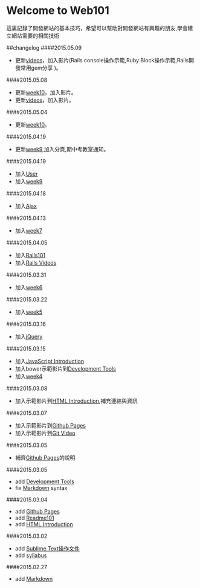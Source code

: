 # Welcome to Web101

這裏記錄了開發網站的基本技巧，希望可以幫助對開發網站有興趣的朋友,學會建立網站需要的相關技術

##changelog
####2015.05.09
* 更新[videos](rails/videos.md)，加入影片(Rails console操作示範,Ruby Block操作示範,Rails開發常用gem分享 )。

####2015.05.08
* 更新[week10](week/week10.md)，加入影片。
* 更新[videos](rails/videos.md)，加入影片。

####2015.05.04
* 更新[week10](week/week10.md)。

####2015.04.19
* 更新[week9](week/week9.md),加入分頁,期中考教室通知。

####2015.04.19
* 加入[User](rails/user.md)
* 加入[week9](week/week9.md)

####2015.04.18
* 加入[Ajax](rails/ajax.md)

####2015.04.13
* 加入[week7](week/week7.md)

####2015.04.05
* 加入[Rails101](rails/rails101.md)
* 加入[Rails Videos](rails/videos.md)

####2015.03.31
* 加入[week6](week/week6.md)

####2015.03.22
* 加入[week5](week/week5.md)

####2015.03.16
* 加入[jQuery](javascripts/jquery.md)

####2015.03.15
* 加入[JavaScript Introduction](javascripts/introduction.md)
* 加入bower示範影片到[Development Tools](html/development_tool.md)
* 加入[week4](week/week4.md)

####2015.03.08
* 加入示範影片到[HTML Introduction](html/html101.md),補充連結與資訊

####2015.03.07
* 加入示範影片到[Github Pages](git/github_page.md)
* 加入示範影片到[Git Video](git/git_video.md)

####2015.03.05
* 補齊[Github Pages](git/github_page.md)的說明

####2015.03.05
* add [Development Tools](html/development_tool.md)
* fix [Markdown](others/markdown.md) syntax

####2015.03.04
* add [Github Pages](git/github_page.md)
* add [Readme101](git/readme101.md)
* add [HTML Introduction](html/html101.md)

####2015.03.02
* add [Sublime Text操作文件](others/sublime.md)
* add [syllabus](syllabus.md)

####2015.02.27
* add [Markdown](others/markdown.md)
